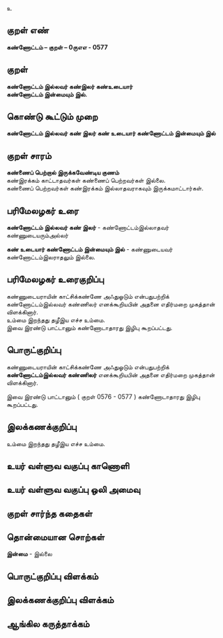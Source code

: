 உ

## குறள் எண் 

**கண்ணோட்டம் – குறள் – 0ருஎஎ - 0577**  

## குறள் 

**கண்ணோட்டம் இல்லவர் கண்இலர் கண்உடையார்  
கண்ணோட்டம் இன்மையும் இல்.**  

## கொண்டு கூட்டும் முறை

**கண்ணோட்டம் இல்லவர் கண் இலர் கண் உடையார் கண்ணோட்டம் இன்மையும் இல்**

## குறள் சாரம் 

**கண்ணைப் பெற்றால் இருக்கவேண்டிய குணம்**  
கண்இரக்கம் காட்டாதவர்கள் கண்ணைப் பெற்றவர்கள் இல்லை.  
கண்ணைப் பெற்றவர்கள் கண்இரக்கம் இல்லாதவராகவும் இருக்கமாட்டார்கள்.  

## பரிமேலழகர் உரை

**கண்ணோட்டம் இல்லவர் கண் இலர்** - கண்ணோட்டம்இல்லாதவர் கண்ணுடையரும்அல்லர்    

**கண் உடையார் கண்ணோட்டம் இன்மையும் இல்** - கண்ணுடையவர் கண்ணோட்டம்இலராதலும் இல்லை.

## பரிமேலழகர் உரைகுறிப்பு   

கண்ணுடையராயின் காட்சிக்கண்ணே அஃதுஓடும் என்பதுபற்றிக் கண்ணோட்டம்இல்லவர் கண்ணிலர் எனக்கூறியபின் அதனை எதிர்மறை முகத்தான் விளக்கினார்.  
உம்மை இறந்தது தழீஇய எச்ச உம்மை.  
இவை இரண்டு பாட்டானும் கண்ணோடாதாரது இழிபு கூறப்பட்டது.    

## பொருட்குறிப்பு 

கண்ணுடையராயின் காட்சிக்கண்ணே அஃதுஓடும் என்பதுபற்றிக் **கண்ணோட்டம்இல்லவர் கண்ணிலர்** எனக்கூறியபின் அதனை எதிர்மறை முகத்தான் விளக்கினார்.  

 
இவை இரண்டு பாட்டானும் ( குறள் 0576 - 0577 ) கண்ணோடாதாரது இழிபு கூறப்பட்டது. 

## இலக்கணக்குறிப்பு  

உம்மை இறந்தது தழீஇய எச்ச உம்மை.   

## உயர் வள்ளுவ வகுப்பு காணொளி


## உயர் வள்ளுவ வகுப்பு ஒலி அமைவு 

 
## குறள் சார்ந்த கதைகள் 


## தொன்மையான சொற்கள்

**இன்மை** - இல்லை   

## பொருட்குறிப்பு விளக்கம்


## இலக்கணக்குறிப்பு விளக்கம்


## ஆங்கில கருத்தாக்கம் 


